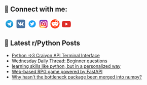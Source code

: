 ## 🔎 Connect with me:
[<img src="https://github.com/bullbesh/bullbesh/blob/main/images/Telegram.png" width="32" height="32" />](https://t.me/bullbesh)
[<img src="https://github.com/bullbesh/bullbesh/blob/main/images/VK.png" width="32" height="32" />](https://vk.com/bullbesh)
[<img src="https://github.com/bullbesh/bullbesh/blob/main/images/Twitter.png" width="32" height="32" />](https://twitter.com/bullbesh1)
[<img src="https://github.com/bullbesh/bullbesh/blob/main/images/Instagram.png" width="32" height="32" />](https://www.instagram.com/bullbesh)
[<img src="https://github.com/bullbesh/bullbesh/blob/main/images/Reddit.png" width="32" height="32" />](https://www.reddit.com/user/bullbesh)
[<img src="https://github.com/bullbesh/bullbesh/blob/main/images/YouTube.png" width="32" height="32" />](https://www.youtube.com/channel/UCtfjRs6uzgq5mfm8S06WTcg)

## 📕 Latest r/Python Posts
<!-- BLOG-POST-LIST:START -->
- [Python =&gt;3 Craiyon API Terminal Interface](https://www.reddit.com/r/Python/comments/w37x1x/python_3_craiyon_api_terminal_interface/)
- [Wednesday Daily Thread: Beginner questions](https://www.reddit.com/r/Python/comments/w37j5h/wednesday_daily_thread_beginner_questions/)
- [learning skills like python, but in a personalized way](https://www.reddit.com/r/Python/comments/w372ii/learning_skills_like_python_but_in_a_personalized/)
- [Web-based RPG game powered by FastAPI](https://www.reddit.com/r/Python/comments/w36xyu/webbased_rpg_game_powered_by_fastapi/)
- [Why hasn&#39;t the bottleneck package been merged into numpy?](https://www.reddit.com/r/Python/comments/w348mu/why_hasnt_the_bottleneck_package_been_merged_into/)
<!-- BLOG-POST-LIST:END -->
